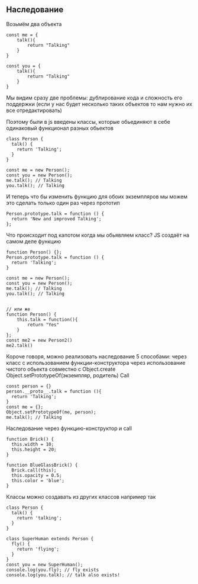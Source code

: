 ## Наследование
Возьмём два объекта

```
const me = {
    talk(){
        return "Talking"
    }
}

const you = {
    talk(){
        return "Talking"
    }
}

```
Мы видим сразу две проблемы: дублирование кода и сложность его поддержки (если у нас будет несколько таких объектов то нам нужно их все отредактировать)

Поэтому были в js введены классы, которые обьединяют в себе одинаковый функционал разных обьектов
```
class Person {
  talk() {
    return 'Talking';
  }
}

const me = new Person();
const you = new Person();
me.talk(); // Talking
you.talk(); // Talking

```

И теперь что бы изменить функцию для обоих экземпляров мы можем это сделать только один раз через прототип

```
Person.prototype.talk = function () {
  return 'New and improved Talking';
};
```

Что происходит под капотом когда мы обьявляем класс?
JS создаёт на самом деле функцию

```
function Person() {};
Person.prototype.talk = function () {
  return 'Talking';
}

const me = new Person();
const you = new Person();
me.talk(); // Talking
you.talk(); // Talking


// или же
function Person() {
    this.talk = function(){
        return "Yes"
    }
};
const me2 = new Person2()
me2.talk()
```

Короче говоря, можно реализовать наследование 5 способами:
через класс
с использованием функции-конструктора
через использование чистого обьекта совместно с Object.create
Object.setPrototypeOf(экземпляр, родитель)
Call

```
const person = {}
person.__proto__.talk = function (){
  return 'Talking';
}
const me = {};
Object.setPrototypeOf(me, person);
me.talk(); // Talking
```

Наследование через функцию-конструктор и сall

```
function Brick() {
  this.width = 10;
  this.height = 20;
}

function BlueGlassBrick() {
  Brick.call(this);
  this.opacity = 0.5;
  this.color = 'blue';
}

```




Классы можно создавать из других классов например так

```
class Person {
  talk() {
    return 'talking';
  }
}

class SuperHuman extends Person {
  fly() {
    return 'flying';
  }
}
const you = new SuperHuman();
console.log(you.fly); // fly exists
console.log(you.talk); // talk also exists!

```






